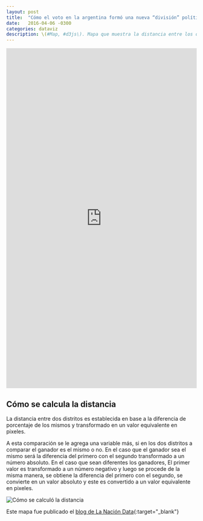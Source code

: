 ```yaml
---
layout: post
title:  "Cómo el voto en la argentina formó una nueva “división” política"
date:   2016-04-06 -0300
categories: dataviz
description: \(#Map, #d3js\). Mapa que muestra la distancia entre los distritos desdepues de las elecciones 2015 en Argentina
---
```


<iframe id="_app" frameborder="0" width="100%" height="900" scrolling="no" src="http://especiales.lanacion.com.ar/multimedia/proyectos/15/elecciones/eleccione_2015_arg_ballo_explosion/"></iframe>

## Cómo se calcula la distancia

La distancia entre dos distritos es establecida en base a la diferencia de porcentaje de los mismos y transformado en un valor equivalente en pixeles.

A esta comparación se le agrega una variable más, si en los dos distritos a comparar el ganador es el mismo o no. En el caso que el ganador sea el mismo será la diferencia del primero con el segundo transformado a un número absoluto. En el caso que sean diferentes los ganadores, El primer valor es transformado a un número negativo y luego se procede de la misma manera, se obtiene la diferencia del primero con el segundo, se convierte en un valor absoluto y este es convertido a un valor equivalente en pixeles.

![Cómo se calculó la distancia](http://i.imgsafe.org/03abff8.jpg)

Este mapa fue publicado el [blog de La Nación Data](http://blogs.lanacion.com.ar/data/sin-categoria/elecciones-2015-el-efecto-de-las-votaciones-en-los-distritos-de-la-argentina/){:target="_blank"}
